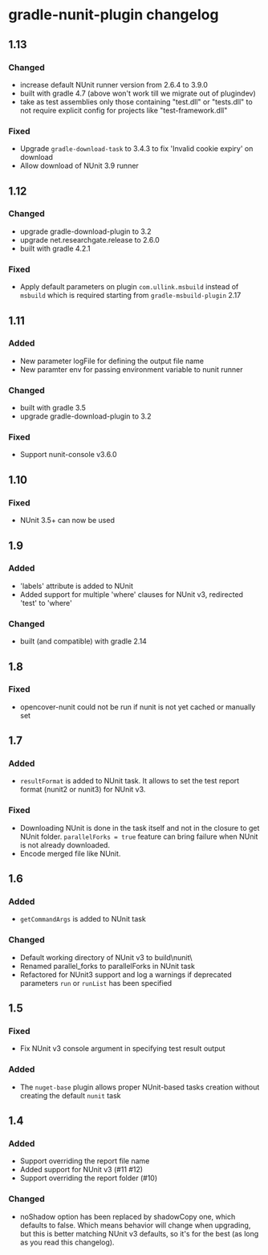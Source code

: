 # gradle-nunit-plugin changelog

## 1.13
### Changed
* increase default NUnit runner version from 2.6.4 to 3.9.0
* built with gradle 4.7 (above won't work till we migrate out of plugindev)
* take as test assemblies only those containing "test.dll" or "tests.dll"
to not require explicit config for projects like "test-framework.dll"

### Fixed
* Upgrade `gradle-download-task` to 3.4.3 to fix 'Invalid cookie expiry' on download
* Allow download of NUnit 3.9 runner

## 1.12
### Changed
* upgrade gradle-download-plugin to 3.2
* upgrade net.researchgate.release to 2.6.0
* built with gradle 4.2.1

### Fixed
* Apply default parameters on plugin `com.ullink.msbuild` instead of `msbuild`
which is required starting from `gradle-msbuild-plugin` 2.17

## 1.11
### Added
* New parameter logFile for defining the output file name
* New paramter env for passing environment variable to nunit runner

### Changed
* built with gradle 3.5
* upgrade gradle-download-plugin to 3.2

### Fixed
* Support nunit-console v3.6.0

## 1.10
### Fixed
* NUnit 3.5+ can now be used

## 1.9
### Added
* 'labels' attribute is added to NUnit
* Added support for multiple 'where' clauses for NUnit v3, redirected 'test' to 'where'

### Changed
* built (and compatible) with gradle 2.14

## 1.8
### Fixed
* opencover-nunit could not be run if nunit is not yet cached or manually set

## 1.7
### Added
* `resultFormat` is added to NUnit task. It allows to set the test report format (nunit2 or nunit3) for NUnit v3.

### Fixed
* Downloading NUnit is done in the task itself and not in the closure to get NUnit folder. `parallelForks = true` feature can bring failure when NUnit is not already downloaded.
* Encode merged file like NUnit.

## 1.6
### Added
* `getCommandArgs` is added to NUnit task

### Changed
* Default working directory of NUnit v3 to build\nunit\
* Renamed parallel_forks to parallelForks in NUnit task
* Refactored for NUnit3 support and log a warnings if deprecated parameters `run` or `runList` has been specified

## 1.5
### Fixed
* Fix NUnit v3 console argument in specifying test result output

### Added
* The `nuget-base` plugin allows proper NUnit-based tasks creation without creating the default `nunit` task

## 1.4
### Added
* Support overriding the report file name
* Added support for NUnit v3 (#11 #12)
* Support overriding the report folder (#10)

### Changed
* noShadow option has been replaced by shadowCopy one, which defaults to false. Which means behavior will change when upgrading, but this is better matching NUnit v3 defaults, so it's for the best (as long as you read this changelog).

